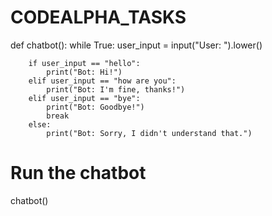 # CODEALPHA_TASKS


def chatbot():
    while True:
        user_input = input("User: ").lower()
        
        if user_input == "hello":
            print("Bot: Hi!")
        elif user_input == "how are you":
            print("Bot: I'm fine, thanks!")
        elif user_input == "bye":
            print("Bot: Goodbye!")
            break
        else:
            print("Bot: Sorry, I didn't understand that.")

# Run the chatbot
chatbot()
